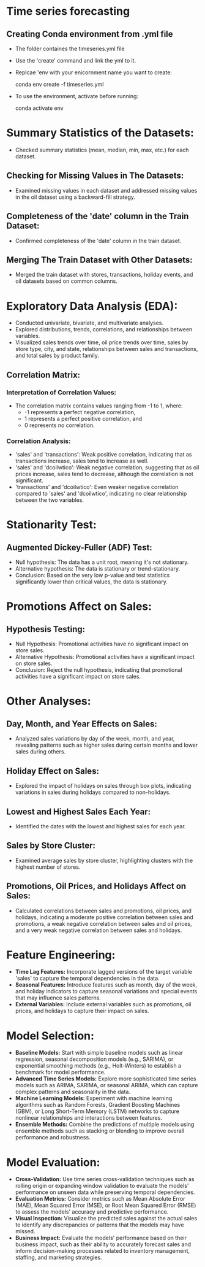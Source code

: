 # Time series forecasting

## Creating Conda environment from .yml file 

- The folder containes the timeseries.yml file
- Use the 'create' command and link the yml to it. 
- Replcae 'env with your enicornment name you want to create:

    conda env create -f timeseries.yml

- To use the environment, activate before running:

    conda activate env

# Summary Statistics of the Datasets:

- Checked summary statistics (mean, median, min, max, etc.) for each dataset.
  
##  Checking for Missing Values in The Datasets:

- Examined missing values in each dataset and addressed missing values in the oil dataset using a backward-fill strategy.

##  Completeness of the 'date' column in the Train Dataset:

- Confirmed completeness of the 'date' column in the train dataset.

## Merging The Train Dataset with Other Datasets:

- Merged the train dataset with stores, transactions, holiday events, and oil datasets based on common columns.

# Exploratory Data Analysis (EDA):

- Conducted univariate, bivariate, and multivariate analyses.
- Explored distributions, trends, correlations, and relationships between variables.
- Visualized sales trends over time, oil price trends over time, sales by store type, city, and state, relationships between sales and transactions, and total sales by product family.
  
## Correlation Matrix:

### Interpretation of Correlation Values:

- The correlation matrix contains values ranging from -1 to 1, where:
  - -1 represents a perfect negative correlation,
  - 1 represents a perfect positive correlation, and
  - 0 represents no correlation.

### Correlation Analysis:

- 'sales' and 'transactions': Weak positive correlation, indicating that as transactions increase, sales tend to increase as well.
- 'sales' and 'dcoilwtico': Weak negative correlation, suggesting that as oil prices increase, sales tend to decrease, although the correlation is not significant.
- 'transactions' and 'dcoilwtico': Even weaker negative correlation compared to 'sales' and 'dcoilwtico', indicating no clear relationship between the two variables.

# Stationarity Test:

## Augmented Dickey-Fuller (ADF) Test:

- Null hypothesis: The data has a unit root, meaning it's not stationary.
- Alternative hypothesis: The data is stationary or trend-stationary.
- Conclusion: Based on the very low p-value and test statistics significantly lower than critical values, the data is stationary.

# Promotions Affect on Sales:

## Hypothesis Testing:

- Null Hypothesis: Promotional activities have no significant impact on store sales.
- Alternative Hypothesis: Promotional activities have a significant impact on store sales.
- Conclusion: Reject the null hypothesis, indicating that promotional activities have a significant impact on store sales.

# Other Analyses:

## Day, Month, and Year Effects on Sales:

- Analyzed sales variations by day of the week, month, and year, revealing patterns such as higher sales during certain months and lower sales during others.

## Holiday Effect on Sales:

- Explored the impact of holidays on sales through box plots, indicating variations in sales during holidays compared to non-holidays.

## Lowest and Highest Sales Each Year:

- Identified the dates with the lowest and highest sales for each year.

## Sales by Store Cluster:

- Examined average sales by store cluster, highlighting clusters with the highest number of stores.

## Promotions, Oil Prices, and Holidays Affect on Sales:

- Calculated correlations between sales and promotions, oil prices, and holidays, indicating a moderate positive correlation between sales and promotions, a weak negative correlation between sales and oil prices, and a very weak negative correlation between sales and holidays.

# Feature Engineering:

- **Time Lag Features:** Incorporate lagged versions of the target variable 'sales' to capture the temporal dependencies in the data.
- **Seasonal Features:** Introduce features such as month, day of the week, and holiday indicators to capture seasonal variations and special events that may influence sales patterns.
- **External Variables:** Include external variables such as promotions, oil prices, and holidays to capture their impact on sales.

# Model Selection:

- **Baseline Models:** Start with simple baseline models such as linear regression, seasonal decomposition models (e.g., SARIMA), or exponential smoothing methods (e.g., Holt-Winters) to establish a benchmark for model performance.
- **Advanced Time Series Models:** Explore more sophisticated time series models such as ARIMA, SARIMA, or seasonal ARIMA, which can capture complex patterns and seasonality in the data.
- **Machine Learning Models:** Experiment with machine learning algorithms such as Random Forests, Gradient Boosting Machines (GBM), or Long Short-Term Memory (LSTM) networks to capture nonlinear relationships and interactions between features.
- **Ensemble Methods:** Combine the predictions of multiple models using ensemble methods such as stacking or blending to improve overall performance and robustness.

# Model Evaluation:

- **Cross-Validation:** Use time series cross-validation techniques such as rolling origin or expanding window validation to evaluate the models' performance on unseen data while preserving temporal dependencies.
- **Evaluation Metrics:** Consider metrics such as Mean Absolute Error (MAE), Mean Squared Error (MSE), or Root Mean Squared Error (RMSE) to assess the models' accuracy and predictive performance.
- **Visual Inspection:** Visualize the predicted sales against the actual sales to identify any discrepancies or patterns that the models may have missed.
- **Business Impact:** Evaluate the models' performance based on their business impact, such as their ability to accurately forecast sales and inform decision-making processes related to inventory management, staffing, and marketing strategies.
